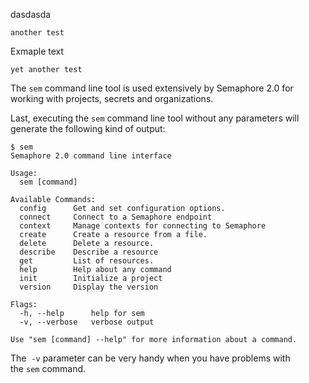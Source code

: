 dasdasda

    another test

Exmaple text

    yet another test

The `sem` command line tool is used extensively by Semaphore 2.0 for
working with projects, secrets and organizations.

Last, executing the `sem` command line tool without any parameters will
generate the following kind of output:

    $ sem
    Semaphore 2.0 command line interface

    Usage:
      sem [command]

    Available Commands:
      config      Get and set configuration options.
      connect     Connect to a Semaphore endpoint
      context     Manage contexts for connecting to Semaphore
      create      Create a resource from a file.
      delete      Delete a resource.
      describe    Describe a resource
      get         List of resources.
      help        Help about any command
      init        Initialize a project
      version     Display the version

    Flags:
      -h, --help      help for sem
      -v, --verbose   verbose output

    Use "sem [command] --help" for more information about a command.

The  `-v` parameter can be very handy when you have problems with
the `sem` command.
